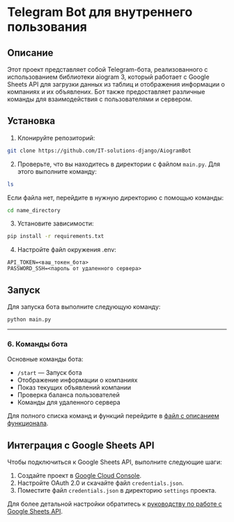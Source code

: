# Telegram Bot для внутреннего пользования

## Описание

Этот проект представляет собой Telegram-бота, реализованного с использованием библиотеки aiogram 3, который работает с Google Sheets API для загрузки данных из таблиц и отображения информации о компаниях и их объявлених. Бот также предоставляет различные команды для взаимодействия с пользователями и сервером.

## Установка

1. Клонируйте репозиторий:

```bash
git clone https://github.com/IT-solutions-django/AiogramBot
```

2. Проверьте, что вы находитесь в директории с файлом `main.py`. Для этого выполните команду:

```bash
ls
```

Если файла нет, перейдите в нужную директорию с помощью команды:
```bash
cd name_directory
```

3. Установите зависимости:
```bash
pip install -r requirements.txt
```

4. Настройте файл окружения .env:
```
API_TOKEN=<ваш_токен_бота>
PASSWORD_SSH=<пароль от удаленного сервера>
```

## Запуск

Для запуска бота выполните следующую команду:

```bash
python main.py
```

---

### 6. **Команды бота**

Основные команды бота:

- `/start` — Запуск бота
- Отображение информации о компаниях
- Показ текущих объявлений компании
- Проверка баланса пользователей
- Команды для удаленного сервера

Для полного списка команд и функций перейдите в [файл с описанием функционала](https://docs.google.com/document/d/1ZxiHPiusVfp8bk-H8eBz9gNCcEUUo30dCKww6VJQtn8/edit?usp=share_link).


## Интеграция с Google Sheets API

Чтобы подключиться к Google Sheets API, выполните следующие шаги:

1. Создайте проект в [Google Cloud Console](https://console.cloud.google.com/).
2. Настройте OAuth 2.0 и скачайте файл `credentials.json`.
3. Поместите файл `credentials.json` в директорию `settings` проекта.

Для более детальной настройки обратитесь к [руководству по работе с Google Sheets API](https://sky.pro/wiki/python/rabota-s-google-sheets-api-na-python/).
